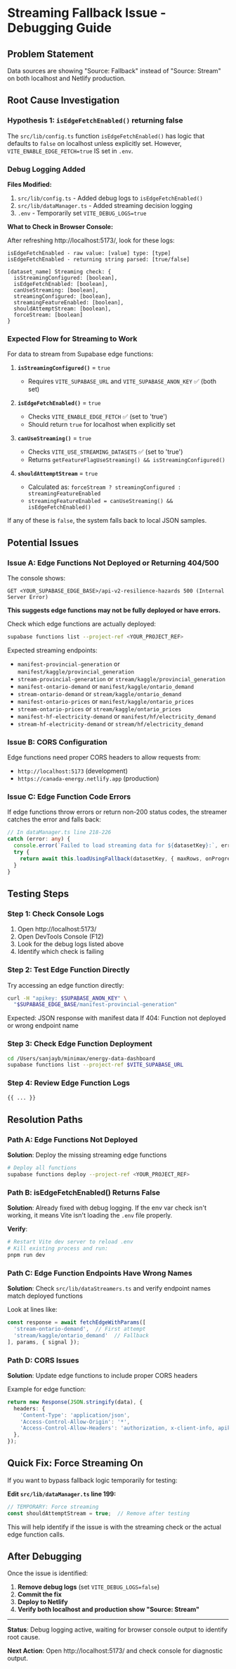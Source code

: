 # Streaming Fallback Issue - Debugging Guide

## Problem Statement

Data sources are showing "Source: Fallback" instead of "Source: Stream" on both localhost and Netlify production.

## Root Cause Investigation

### Hypothesis 1: `isEdgeFetchEnabled()` returning false
The `src/lib/config.ts` function `isEdgeFetchEnabled()` has logic that defaults to `false` on localhost unless explicitly set. However, `VITE_ENABLE_EDGE_FETCH=true` IS set in `.env`.

### Debug Logging Added

**Files Modified:**
1. `src/lib/config.ts` - Added debug logs to `isEdgeFetchEnabled()`
2. `src/lib/dataManager.ts` - Added streaming decision logging
3. `.env` - Temporarily set `VITE_DEBUG_LOGS=true`

**What to Check in Browser Console:**

After refreshing http://localhost:5173/, look for these logs:

```
isEdgeFetchEnabled - raw value: [value] type: [type]
isEdgeFetchEnabled - returning string parsed: [true/false]

[dataset_name] Streaming check: {
  isStreamingConfigured: [boolean],
  isEdgeFetchEnabled: [boolean],
  canUseStreaming: [boolean],
  streamingConfigured: [boolean],
  streamingFeatureEnabled: [boolean],
  shouldAttemptStream: [boolean],
  forceStream: [boolean]
}
```

### Expected Flow for Streaming to Work

For data to stream from Supabase edge functions:

1. **`isStreamingConfigured()`** = `true`
   - Requires `VITE_SUPABASE_URL` and `VITE_SUPABASE_ANON_KEY` ✅ (both set)

2. **`isEdgeFetchEnabled()`** = `true`
   - Checks `VITE_ENABLE_EDGE_FETCH` ✅ (set to 'true')
   - Should return `true` for localhost when explicitly set

3. **`canUseStreaming()`** = `true`
   - Checks `VITE_USE_STREAMING_DATASETS` ✅ (set to 'true')
   - Returns `getFeatureFlagUseStreaming() && isStreamingConfigured()`

4. **`shouldAttemptStream`** = `true`
   - Calculated as: `forceStream ? streamingConfigured : streamingFeatureEnabled`
   - `streamingFeatureEnabled = canUseStreaming() && isEdgeFetchEnabled()`

If any of these is `false`, the system falls back to local JSON samples.

## Potential Issues

### Issue A: Edge Functions Not Deployed or Returning 404/500

The console shows:
```
GET <YOUR_SUPABASE_EDGE_BASE>/api-v2-resilience-hazards 500 (Internal Server Error)
```

**This suggests edge functions may not be fully deployed or have errors.**

Check which edge functions are actually deployed:
```bash
supabase functions list --project-ref <YOUR_PROJECT_REF>
```

Expected streaming endpoints:
- `manifest-provincial-generation` or `manifest/kaggle/provincial_generation`
- `stream-provincial-generation` or `stream/kaggle/provincial_generation`
- `manifest-ontario-demand` or `manifest/kaggle/ontario_demand`
- `stream-ontario-demand` or `stream/kaggle/ontario_demand`
- `manifest-ontario-prices` or `manifest/kaggle/ontario_prices`
- `stream-ontario-prices` or `stream/kaggle/ontario_prices`
- `manifest-hf-electricity-demand` or `manifest/hf/electricity_demand`
- `stream-hf-electricity-demand` or `stream/hf/electricity_demand`

### Issue B: CORS Configuration

Edge functions need proper CORS headers to allow requests from:
- `http://localhost:5173` (development)
- `https://canada-energy.netlify.app` (production)

### Issue C: Edge Function Code Errors

If edge functions throw errors or return non-200 status codes, the streamer catches the error and falls back:

```typescript
// In dataManager.ts line 218-226
catch (error: any) {
  console.error(`Failed to load streaming data for ${datasetKey}:`, error);
  try {
    return await this.loadUsingFallback(datasetKey, { maxRows, onProgress, onStatusChange });
  }
}
```

## Testing Steps

### Step 1: Check Console Logs
1. Open http://localhost:5173/
2. Open DevTools Console (F12)
3. Look for the debug logs listed above
4. Identify which check is failing

### Step 2: Test Edge Function Directly

Try accessing an edge function directly:

```bash
curl -H "apikey: $SUPABASE_ANON_KEY" \
  "$SUPABASE_EDGE_BASE/manifest-provincial-generation"
```

Expected: JSON response with manifest data
If 404: Function not deployed or wrong endpoint name

### Step 3: Check Edge Function Deployment

```bash
cd /Users/sanjayb/minimax/energy-data-dashboard
supabase functions list --project-ref $VITE_SUPABASE_URL
```

### Step 4: Review Edge Function Logs

```bash
{{ ... }}
```

## Resolution Paths

### Path A: Edge Functions Not Deployed
**Solution**: Deploy the missing streaming edge functions

```bash
# Deploy all functions
supabase functions deploy --project-ref <YOUR_PROJECT_REF>
```

### Path B: isEdgeFetchEnabled() Returns False
**Solution**: Already fixed with debug logging. If the env var check isn't working, it means Vite isn't loading the `.env` file properly.

**Verify**:
```bash
# Restart Vite dev server to reload .env
# Kill existing process and run:
pnpm run dev
```

### Path C: Edge Function Endpoints Have Wrong Names
**Solution**: Check `src/lib/dataStreamers.ts` and verify endpoint names match deployed functions

Look at lines like:
```typescript
const response = await fetchEdgeWithParams([
  'stream-ontario-demand',  // First attempt
  'stream/kaggle/ontario_demand'  // Fallback
], params, { signal });
```

### Path D: CORS Issues
**Solution**: Update edge functions to include proper CORS headers

Example for edge function:
```typescript
return new Response(JSON.stringify(data), {
  headers: {
    'Content-Type': 'application/json',
    'Access-Control-Allow-Origin': '*',
    'Access-Control-Allow-Headers': 'authorization, x-client-info, apikey, content-type',
  },
});
```

## Quick Fix: Force Streaming On

If you want to bypass fallback logic temporarily for testing:

**Edit `src/lib/dataManager.ts` line 199:**
```typescript
// TEMPORARY: Force streaming
const shouldAttemptStream = true;  // Remove after testing
```

This will help identify if the issue is with the streaming check or the actual edge function calls.

## After Debugging

Once the issue is identified:

1. **Remove debug logs** (set `VITE_DEBUG_LOGS=false`)
2. **Commit the fix**
3. **Deploy to Netlify**
4. **Verify both localhost and production show "Source: Stream"**

---

**Status**: Debug logging active, waiting for browser console output to identify root cause.

**Next Action**: Open http://localhost:5173/ and check console for diagnostic output.
